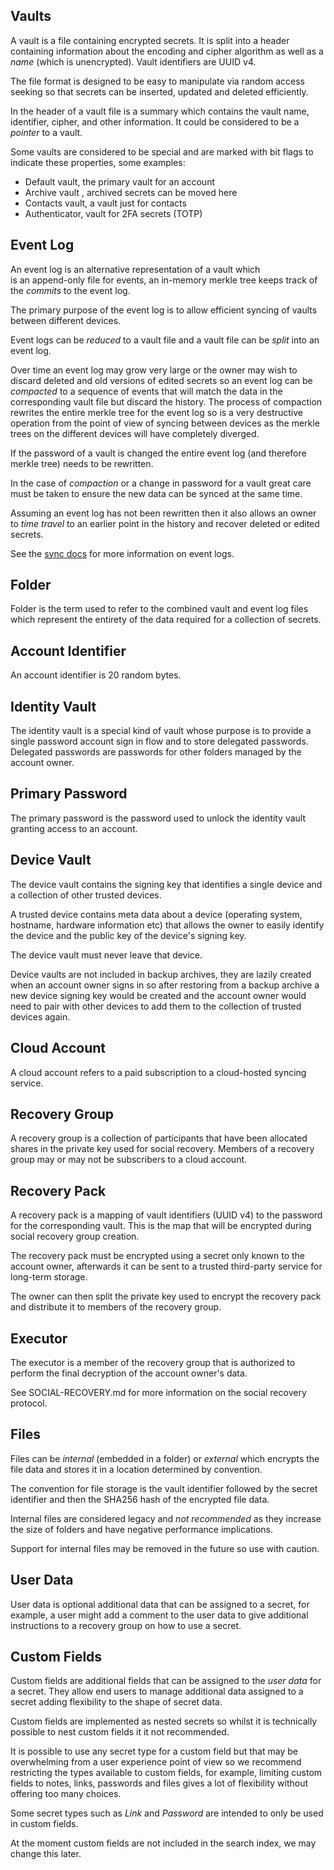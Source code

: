 ## Vaults

A vault is a file containing encrypted secrets. It is split 
into a header containing information about the encoding and 
cipher algorithm as well as a *name* (which is unencrypted). 
Vault identifiers are UUID v4.

The file format is designed to be easy to manipulate via random 
access seeking so that secrets can be inserted, updated and 
deleted efficiently.

In the header of a vault file is a summary which contains the vault 
name, identifier, cipher, and other information. It could be 
considered to be a *pointer* to a vault.

Some vaults are considered to be special and are marked with 
bit flags to indicate these properties, some examples:

* Default vault, the primary vault for an account
* Archive vault , archived secrets can be moved here
* Contacts vault, a vault just for contacts
* Authenticator, vault for 2FA secrets (TOTP)

## Event Log

An event log is an alternative representation of a vault which  
is an append-only file for events, an in-memory merkle tree 
keeps track of the *commits* to the event log.

The primary purpose of the event log is to allow efficient 
syncing of vaults between different devices.

Event logs can be *reduced* to a vault file and a vault file 
can be *split* into an event log.

Over time an event log may grow very large or the owner may wish 
to discard deleted and old versions of edited secrets so an event 
log can be *compacted* to a sequence of events that will match 
the data in the corresponding vault file but discard the history. 
The process of compaction rewrites the entire merkle tree for the 
event log so is a very destructive operation from the point of view 
of syncing between devices as the merkle trees on the different 
devices will have completely diverged.

If the password of a vault is changed the entire event log 
(and therefore merkle tree) needs to be rewritten.

In the case of *compaction* or a change in password for a 
vault great care must be taken to ensure the new data can 
be synced at the same time.

Assuming an event log has not been rewritten then it also 
allows an owner to *time travel* to an earlier point in the 
history and recover deleted or edited secrets.

See the [sync docs](/doc/sync.md) for more information 
on event logs.

## Folder

Folder is the term used to refer to the combined vault and event 
log files which represent the entirety of the data required 
for a collection of secrets.

## Account Identifier

An account identifier is 20 random bytes.

## Identity Vault

The identity vault is a special kind of vault whose purpose is 
to provide a single password account sign in flow and to 
store delegated passwords. 
Delegated passwords are passwords for other folders managed 
by the account owner.

## Primary Password

The primary password is the password used to unlock the identity 
vault granting access to an account.

## Device Vault

The device vault contains the signing key that identifies a single 
device and a collection of other trusted devices.

A trusted device contains meta data about a device (operating system, 
hostname, hardware information etc) that allows the owner to easily 
identify the device and the public key of the device's signing key.

The device vault must never leave that device.

Device vaults are not included in backup archives, they are lazily 
created when an account owner signs in so after restoring from a 
backup archive a new device signing key would be created and the 
account owner would need to pair with other devices to add them 
to the collection of trusted devices again.

## Cloud Account

A cloud account refers to a paid subscription to a cloud-hosted 
syncing service.

## Recovery Group

A recovery group is a collection of participants that have been 
allocated shares in the private key used for social recovery. Members 
of a recovery group may or may not be subscribers to a cloud account.

## Recovery Pack

A recovery pack is a mapping of vault identifiers (UUID v4) to 
the password for the corresponding vault. This is the map that 
will be encrypted during social recovery group creation.

The recovery pack must be encrypted using a secret only known to 
the account owner, afterwards it can be sent to a trusted 
third-party service for long-term storage.

The owner can then split the private key used to encrypt the 
recovery pack and distribute it to members of the recovery group. 

## Executor

The executor is a member of the recovery group that is authorized to 
perform the final decryption of the account owner's data.

See SOCIAL-RECOVERY.md for more information on the social recovery protocol.

## Files

Files can be *internal* (embedded in a folder) or *external* which 
encrypts the file data and stores it in a location determined by convention.

The convention for file storage is the vault identifier followed by the secret identifier and then the SHA256 hash of the encrypted file data.

Internal files are considered legacy and  *not recommended* as they 
increase the size of folders and have negative performance implications.

Support for internal files may be removed in the future so use with caution.

## User Data

User data is optional additional data that can be assigned to a secret, for example, a user might add a comment to the user data to give additional instructions to a recovery group on how to use a secret.

## Custom Fields

Custom fields are additional fields that can be assigned to the *user data* for a secret. They allow end users to manage additional data assigned to a secret adding flexibility to the shape of secret data.

Custom fields are implemented as nested secrets so whilst it is technically possible to nest custom fields it it not recommended.

It is possible to use any secret type for a custom field but that may be overwhelming from a user experience point of view so we recommend restricting the types available to custom fields, for example, limiting custom fields to notes, links, passwords and files gives a lot of flexibility without offering too many choices.

Some secret types such as *Link* and *Password* are intended to only be used in custom fields.

At the moment custom fields are not included in the search index, we may change this later.
